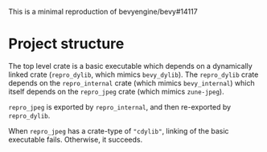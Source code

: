 This is a minimal reproduction of bevyengine/bevy#14117

# Project structure
The top level crate is a basic executable which depends on a dynamically linked crate (`repro_dylib`, which mimics `bevy_dylib`).
The `repro_dylib` crate depends on the `repro_internal` crate (which mimics `bevy_internal`) which itself depends on the `repro_jpeg` crate (which mimics `zune-jpeg`).

`repro_jpeg` is exported by `repro_internal`, and then re-exported by `repro_dylib`.

When `repro_jpeg` has a crate-type of `"cdylib"`, linking of the basic executable fails. Otherwise, it succeeds.
